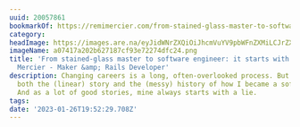 ```yaml
---
uuid: 20057861
bookmarkOf: https://remimercier.com/from-stained-glass-master-to-software-developer/
category: 
headImage: https://images.are.na/eyJidWNrZXQiOiJhcmVuYV9pbWFnZXMiLCJrZXkiOiIyMDA1Nzg2MS9vcmlnaW5hbF9hMDc0MTdhMjAyYjYyNzE4N2NmOTNlNzIyNzRkZmMyNC5wbmciLCJlZGl0cyI6eyJyZXNpemUiOnsid2lkdGgiOjEyMDAsImhlaWdodCI6MTIwMCwiZml0IjoiaW5zaWRlIiwid2l0aG91dEVubGFyZ2VtZW50Ijp0cnVlfSwid2VicCI6eyJxdWFsaXR5Ijo5MH0sImpwZWciOnsicXVhbGl0eSI6OTB9LCJyb3RhdGUiOm51bGx9fQ==?bc=0
imageName: a07417a202b627187cf93e72274dfc24.png
title: 'From stained-glass master to software engineer: it starts with a mess - Remi
  Mercier - Maker &amp; Rails Developer'
description: Changing careers is a long, often-overlooked process. But I want to share
  both the (linear) story and the (messy) history of how I became a software engineer.
  And as a lot of good stories, mine always starts with a lie.
tags: 
date: '2023-01-26T19:52:29.708Z'
---
```

